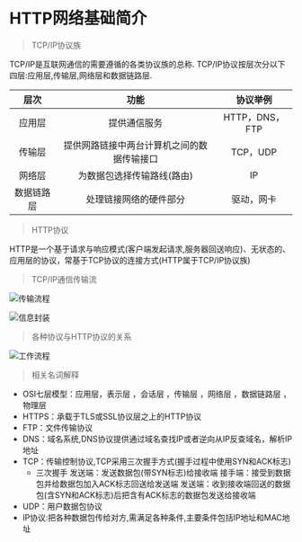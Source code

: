 # HTTP网络基础简介

> TCP/IP协议族

TCP/IP是互联网通信的需要遵循的各类协议族的总称.
TCP/IP协议按层次分以下四层:应用层,传输层,网络层和数据链路层.

| 层次       | 功能      | 协议举例 |
|:---------: |:---------:| :-----:|
| 应用层     |提供通信服务|HTTP，DNS，FTP|
| 传输层     |提供网路链接中两台计算机之间的数据传输接口|TCP，UDP|
| 网络层     |为数据包选择传输路线(路由)| IP |
| 数据链路层 |处理链接网络的硬件部分|驱动，网卡|

> HTTP协议

HTTP是一个基于请求与响应模式(客户端发起请求,服务器回送响应)、无状态的、应用层的协议，常基于TCP协议的连接方式(HTTP属于TCP/IP协议族)

> TCP/IP通信传输流

![传输流程](http://img2.ph.126.net/WR4YtN9B59TrfZu5dwIO6Q==/6598072521320600906.png)

![信息封装](http://img1.ph.126.net/3qvxXSL6AGlSmRLTFDeUUg==/6630832470213493933.png)

> 各种协议与HTTP协议的关系

![工作流程](http://www.ituring.com.cn/figures/2014/PIC%20HTTP/05.d01z.011.png)

> 相关名词解释

- OSI七层模型：应用层，表示层 ，会话层 ，传输层 ，网络层 ，数据链路层 ，物理层
- HTTPS：承载于TLS或SSL协议层之上的HTTP协议
- FTP：文件传输协议
- DNS：域名系统,DNS协议提供通过域名查找IP或者逆向从IP反查域名，解析IP地址
- TCP：传输控制协议,TCP采用三次握手方式(握手过程中使用SYN和ACK标志)
    - 三次握手
            发送端：发送数据包(带SYN标志)给接收端
            接手端：接受到数据包并给数据包加入ACK标志回送给发送端
            发送端：收到接收端回送的数据包(含SYN和ACK标志)后把含有ACK标志的数据包发送给接收端
- UDP：用户数据包协议
- IP协议:把各种数据包传给对方,需满足各种条件,主要条件包括IP地址和MAC地址
